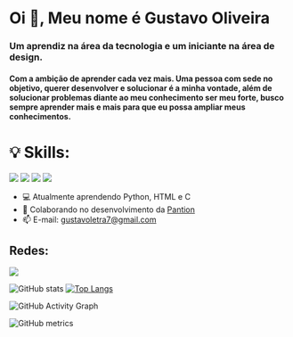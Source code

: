 # Oi 👋, Meu nome é Gustavo Oliveira
### Um aprendiz na área da tecnologia e um iniciante na área de design.
#### Com a ambição de aprender cada vez mais. Uma pessoa com sede no objetivo, querer desenvolver e solucionar é a minha vontade, além de solucionar problemas diante ao meu conhecimento ser meu forte, busco sempre aprender mais e mais para que eu possa ampliar meus conhecimentos.

# 💡 Skills:
<img src="https://img.shields.io/badge/Python:-Básico-brightgreen"> <img src="https://img.shields.io/badge/HTML:-Básico-brightgreen"> <img src="https://img.shields.io/badge/Sony Vegas:-Junior-orange"> <img src="https://img.shields.io/badge/Photoshop:-Junior-orange">


- 💻  Atualmente aprendendo Python, HTML e C 
- 👯 Colaborando no desenvolvimento da [Pantion](https://github.com/roogercamargo/FatecAPI-02) 
- 📫 E-mail: gustavoletra7@gmail.com 

## Redes:
[<img src='https://img.shields.io/badge/LinkedIn-0077B5?style=for-the-badge&logo=linkedin&logoColor=white' >](https://www.linkedin.com/in/gusmesmo/)  

![GitHub stats](https://github-readme-stats.vercel.app/api?username=gusmesmo&show_icons=true&theme=dracula) [![Top Langs](https://github-readme-stats.vercel.app/api/top-langs/?username=gusmesmo&layout=compact&theme=dark)](https://github.com/anuraghazra/github-readme-stats)

![GitHub Activity Graph](https://activity-graph.herokuapp.com/graph?username=gusmesmo&theme=dracula)  

![GitHub metrics](https://metrics.lecoq.io/gusmesmo)  



